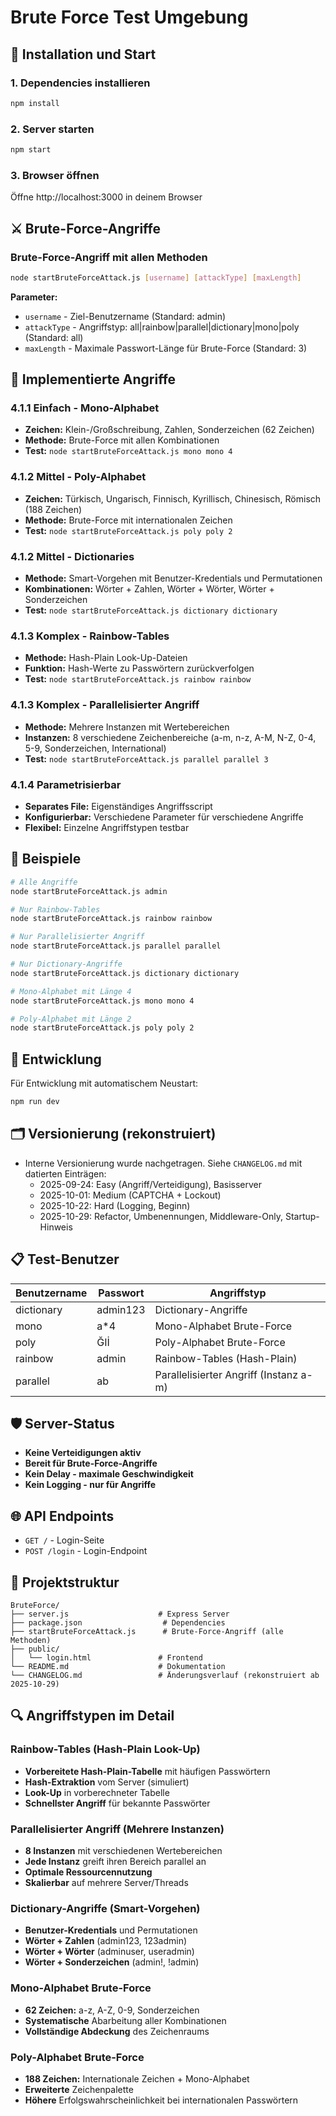 # Brute Force Test Umgebung

## 🚀 Installation und Start

### 1. Dependencies installieren
```bash
npm install
```

### 2. Server starten
```bash
npm start
```

### 3. Browser öffnen
Öffne http://localhost:3000 in deinem Browser

## ⚔️ Brute-Force-Angriffe

### Brute-Force-Angriff mit allen Methoden
```bash
node startBruteForceAttack.js [username] [attackType] [maxLength]
```

**Parameter:**
- `username` - Ziel-Benutzername (Standard: admin)
- `attackType` - Angriffstyp: all|rainbow|parallel|dictionary|mono|poly (Standard: all)
- `maxLength` - Maximale Passwort-Länge für Brute-Force (Standard: 3)

## 🎯 Implementierte Angriffe

### 4.1.1 Einfach - Mono-Alphabet
- **Zeichen:** Klein-/Großschreibung, Zahlen, Sonderzeichen (62 Zeichen)
- **Methode:** Brute-Force mit allen Kombinationen
- **Test:** `node startBruteForceAttack.js mono mono 4`

### 4.1.2 Mittel - Poly-Alphabet
- **Zeichen:** Türkisch, Ungarisch, Finnisch, Kyrillisch, Chinesisch, Römisch (188 Zeichen)
- **Methode:** Brute-Force mit internationalen Zeichen
- **Test:** `node startBruteForceAttack.js poly poly 2`

### 4.1.2 Mittel - Dictionaries
- **Methode:** Smart-Vorgehen mit Benutzer-Kredentials und Permutationen
- **Kombinationen:** Wörter + Zahlen, Wörter + Wörter, Wörter + Sonderzeichen
- **Test:** `node startBruteForceAttack.js dictionary dictionary`

### 4.1.3 Komplex - Rainbow-Tables
- **Methode:** Hash-Plain Look-Up-Dateien
- **Funktion:** Hash-Werte zu Passwörtern zurückverfolgen
- **Test:** `node startBruteForceAttack.js rainbow rainbow`

### 4.1.3 Komplex - Parallelisierter Angriff
- **Methode:** Mehrere Instanzen mit Wertebereichen
- **Instanzen:** 8 verschiedene Zeichenbereiche (a-m, n-z, A-M, N-Z, 0-4, 5-9, Sonderzeichen, International)
- **Test:** `node startBruteForceAttack.js parallel parallel 3`

### 4.1.4 Parametrisierbar
- **Separates File:** Eigenständiges Angriffsscript
- **Konfigurierbar:** Verschiedene Parameter für verschiedene Angriffe
- **Flexibel:** Einzelne Angriffstypen testbar

## 🔧 Beispiele

```bash
# Alle Angriffe
node startBruteForceAttack.js admin

# Nur Rainbow-Tables
node startBruteForceAttack.js rainbow rainbow

# Nur Parallelisierter Angriff
node startBruteForceAttack.js parallel parallel

# Nur Dictionary-Angriffe
node startBruteForceAttack.js dictionary dictionary

# Mono-Alphabet mit Länge 4
node startBruteForceAttack.js mono mono 4

# Poly-Alphabet mit Länge 2
node startBruteForceAttack.js poly poly 2
```

## 🔧 Entwicklung

Für Entwicklung mit automatischem Neustart:
```bash
npm run dev
```

## 🗂️ Versionierung (rekonstruiert)

- Interne Versionierung wurde nachgetragen. Siehe `CHANGELOG.md` mit datierten Einträgen:
  - 2025-09-24: Easy (Angriff/Verteidigung), Basisserver
  - 2025-10-01: Medium (CAPTCHA + Lockout)
  - 2025-10-22: Hard (Logging, Beginn)
  - 2025-10-29: Refactor, Umbenennungen, Middleware-Only, Startup-Hinweis

## 📋 Test-Benutzer

| Benutzername | Passwort | Angriffstyp |
|-------------|----------|-------------|
| dictionary  | admin123 | Dictionary-Angriffe |
| mono        | a*4      | Mono-Alphabet Brute-Force |
| poly        | ĞIİ      | Poly-Alphabet Brute-Force |
| rainbow     | admin    | Rainbow-Tables (Hash-Plain) |
| parallel    | ab       | Parallelisierter Angriff (Instanz a-m) |

## 🛡️ Server-Status

- **Keine Verteidigungen aktiv**
- **Bereit für Brute-Force-Angriffe**
- **Kein Delay - maximale Geschwindigkeit**
- **Kein Logging - nur für Angriffe**

## 🌐 API Endpoints

- `GET /` - Login-Seite
- `POST /login` - Login-Endpoint

## 📁 Projektstruktur

```
BruteForce/
├── server.js                    # Express Server
├── package.json                  # Dependencies
├── startBruteForceAttack.js      # Brute-Force-Angriff (alle Methoden)
├── public/
│   └── login.html               # Frontend
└── README.md                    # Dokumentation
└── CHANGELOG.md                 # Änderungsverlauf (rekonstruiert ab 2025-10-29)
```

## 🔍 Angriffstypen im Detail

### Rainbow-Tables (Hash-Plain Look-Up)
- **Vorbereitete Hash-Plain-Tabelle** mit häufigen Passwörtern
- **Hash-Extraktion** vom Server (simuliert)
- **Look-Up** in vorberechneter Tabelle
- **Schnellster Angriff** für bekannte Passwörter

### Parallelisierter Angriff (Mehrere Instanzen)
- **8 Instanzen** mit verschiedenen Wertebereichen
- **Jede Instanz** greift ihren Bereich parallel an
- **Optimale Ressourcennutzung**
- **Skalierbar** auf mehrere Server/Threads

### Dictionary-Angriffe (Smart-Vorgehen)
- **Benutzer-Kredentials** und Permutationen
- **Wörter + Zahlen** (admin123, 123admin)
- **Wörter + Wörter** (adminuser, useradmin)
- **Wörter + Sonderzeichen** (admin!, !admin)

### Mono-Alphabet Brute-Force
- **62 Zeichen:** a-z, A-Z, 0-9, Sonderzeichen
- **Systematische** Abarbeitung aller Kombinationen
- **Vollständige Abdeckung** des Zeichenraums

### Poly-Alphabet Brute-Force
- **188 Zeichen:** Internationale Zeichen + Mono-Alphabet
- **Erweiterte** Zeichenpalette
- **Höhere** Erfolgswahrscheinlichkeit bei internationalen Passwörtern